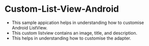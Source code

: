 # Custom-List-View-Android
- This sample appication helps in understanding how to customise Android ListView.
- This custom listview contains an image, title, and description.
- This helps in understanding how to customise the adapter.
